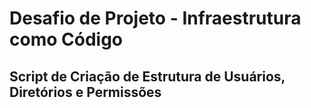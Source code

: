# Desafio de Projeto - Infraestrutura como Código
## Script de Criação de Estrutura de Usuários, Diretórios e Permissões

